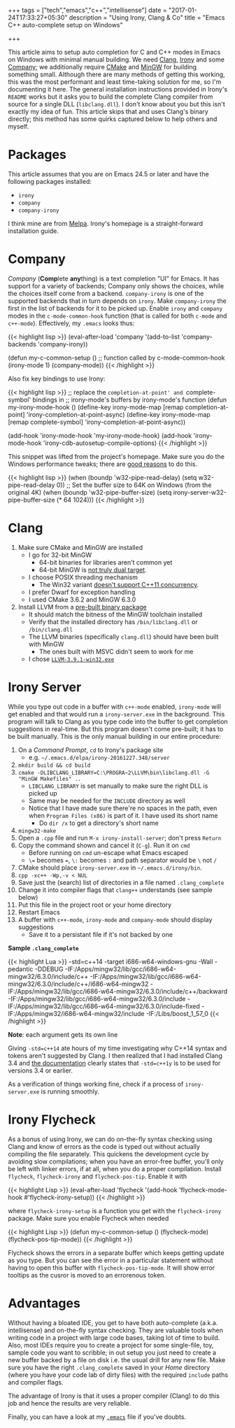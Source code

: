 +++
tags = ["tech","emacs","c++","intellisense"]
date = "2017-01-24T17:33:27+05:30"
description = "Using Irony, Clang & Co"
title = "Emacs C++ auto-complete setup on Windows"

+++

This article aims to setup auto completion for C and C++ modes in Emacs on Windows with minimal manual building.  We need [Clang][], [Irony][] and some [Company][]; we additionally require [CMake][] and [MinGW][] for building something small.  Although there are many methods of getting this working, this was the most performant and least time-taking solution for me, so I'm documenting it here.  The general installation instructions provided in Irony's `README` works but it asks you to build the complete Clang compiler from source for a single DLL (`libclang.dll`).  I don't know about you but this isn't exactly my idea of fun.  This article skips that and uses Clang's binary directly; this method has some quirks captured below to help others and myself.

[Clang]: http://clang.llvm.org/
[Irony]: https://github.com/Sarcasm/irony-mode
[Company]: https://company-mode.github.io/
[CMake]: http://www.cmake.org/
[MinGW]: http://mingw-w64.org/

# Packages

This article assumes that you are on Emacs 24.5 or later and have the following packages installed:

* `irony`
* `company`
* `company-irony`

I think mine are from [Melpa][].  Irony's homepage is a straight-forward installation guide.

[Melpa]: http://melpa.org/

# Company

*Company* (**Comp**lete **any**thing) is a text completion "UI" for Emacs.  It has support for a variety of backends; Company only shows the choices, while the choices itself come from a backend.  `company-irony` is one of the supported backends that in turn depends on `irony`.  Make `company-irony` the first in the list of backends for it to be picked up.  Enable `irony` and `company` modes in the `c-mode-common-hook` function (that is called for both `c-mode` and `c++-mode`).  Effectively, my `.emacs` looks thus:

{{< highlight lisp >}}
(eval-after-load 'company
  '(add-to-list 'company-backends 'company-irony))

(defun my-c-common-setup ()    ;; function called by c-mode-common-hook
  (irony-mode 1)
  (company-mode))
{{< /highlight >}}

Also fix key bindings to use Irony:

{{< highlight lisp >}}
;; replace the `completion-at-point' and `complete-symbol' bindings in
;; irony-mode's buffers by irony-mode's function
(defun my-irony-mode-hook ()
  (define-key irony-mode-map [remap completion-at-point]
    'irony-completion-at-point-async)
  (define-key irony-mode-map [remap complete-symbol]
    'irony-completion-at-point-async))

(add-hook 'irony-mode-hook 'my-irony-mode-hook)
(add-hook 'irony-mode-hook 'irony-cdb-autosetup-compile-options)
{{< /highlight >}}

This snippet was lifted from the project's homepage.  Make sure you do the Windows performance tweaks; there are [good reasons][irony_windows] to do this.

{{< highlight lisp >}}
(when (boundp 'w32-pipe-read-delay)
  (setq w32-pipe-read-delay 0))
;; Set the buffer size to 64K on Windows (from the original 4K)
(when (boundp 'w32-pipe-buffer-size)
  (setq irony-server-w32-pipe-buffer-size (* 64 1024)))
{{< /highlight >}}

[irony_windows]: https://github.com/Sarcasm/irony-mode/wiki/Setting-up-irony-mode-on-Windows

# Clang

1. Make sure CMake and MinGW are installed
    + I go for 32-bit MinGW
        * 64-bit binaries for libraries aren't common yet
        * 64-bit MinGW is [not truly dual target][mingw64_not_dual].
    + I choose POSIX threading mechanism
        * The Win32 variant [doesn't support C++11 concurrency][mingw_win32_threads].
    + I prefer Dwarf for exception handling
    + I used CMake 3.6.2 and MinGW 6.3.0
2. Install LLVM from a [pre-built binary package][llvm_binaries]
    + It should match the bitness of the MinGW toolchain installed
    + Verify that the installed directory has `/bin/libclang.dll` or `/bin/clang.dll`
    + The LLVM binaries (specifically `clang.dll`) should have been built with MinGW
        * The ones built with MSVC didn't seem to work for me
    + I chose [`LLVM-3.9.1-win32.exe`][setup_download]

[mingw64_not_dual]: http://stackoverflow.com/questions/16304804/dual-target-mingw-w64-isnt-really-dual-target
[mingw_win32_threads]: http://stackoverflow.com/q/13741711/183120
[llvm_binaries]: http://releases.llvm.org/download.html
[setup_download]: http://releases.llvm.org/3.9.1/LLVM-3.9.1-win32.exe

# Irony Server

While you type out code in a buffer with `c++-mode` enabled, `irony-mode` will get enabled and that would run a `irony-server.exe` in the background.  This program will talk to Clang as you type code into the buffer to get completion suggestions in real-time.  But this program doesn't come pre-built; it has to be built manually.  This is the only manual building in our entire procedure:

1. On a _Command Prompt_, `cd` to Irony's package site
    + e.g. `~/.emacs.d/elpa/irony-20161227.348/server`
2. `mkdir build && cd build`
4. `cmake -DLIBCLANG_LIBRARY=C:\PROGRA~2\LLVM\bin\libclang.dll -G "MinGW Makefiles" ..`
    + `LIBCLANG_LIBRARY` is set manually to make sure the right DLL is picked up
    + Same may be needed for the `INCLUDE` directory as well
    + Notice that I have made sure there're no spaces in the path, even when `Program Files (x86)` is part of it.  I have used its short name
        * Do `dir /x` to get a directory's short name
5. `mingw32-make`
6. Open a `.cpp` file and run `M-x irony-install-server`; don't press `Return`
7. Copy the command shown and cancel it (`C-g`).  Run it on `cmd`
    + Before running on `cmd` un-escape what Emacs escaped
    + `\=` becomes `=`, `\:` becomes `:` and path separator would be `\` not `/`
8. CMake should place `irony-server.exe` in `~/.emacs.d/irony/bin`.
9. `cpp -xc++ -Wp,-v < NUL`
10. Save just the (search) list of directories in a file named `.clang_complete`
11. Change it into compiler flags that `clang++` understands (see sample below)
12. Put this file in the project root or your home directory
13. Restart Emacs
14. A buffer with `c++-mode`, `irony-mode` and `company-mode` should display suggestions
    + Save it to a persistant file if it's not backed by one

**Sample `.clang_complete`**

{{< highlight Lua >}}
-std=c++14
-target
i686-w64-windows-gnu
-Wall
-pedantic
-DDEBUG
-IF:/Apps/mingw32/lib/gcc/i686-w64-mingw32/6.3.0/include/c++
-IF:/Apps/mingw32/lib/gcc/i686-w64-mingw32/6.3.0/include/c++/i686-w64-mingw32
-IF:/Apps/mingw32/lib/gcc/i686-w64-mingw32/6.3.0/include/c++/backward
-IF:/Apps/mingw32/lib/gcc/i686-w64-mingw32/6.3.0/include
-IF:/Apps/mingw32/lib/gcc/i686-w64-mingw32/6.3.0/include-fixed
-IF:/Apps/mingw32/i686-w64-mingw32/include
-IF:/Libs/boost_1_57_0
{{< /highlight >}}

**Note**: each argument gets its own line

Giving `-std=c++14` ate hours of my time investigating why C++14 syntax and tokens aren't suggested by Clang.  I then realized that I had installed Clang 3.4 and [the documentation][clang_doc] clearly states that `-std=c++1y` is to be used for versions 3.4 or earlier.

As a verification of things working fine, check if a process of `irony-server.exe` is running smoothly.

[clang_doc]: http://clang.llvm.org/cxx_status.html#cxx14

# Irony Flycheck

As a bonus of using Irony, we can do on-the-fly syntax checking using Clang and know of errors as the code is typed out without actually compiling the file separately.  This quickens the development cycle by avoiding slow compilations; when you have an error-free buffer, you'll only be left with linker errors, if at all, when you do a proper compilation.  Install `flycheck`, `flycheck-irony` and `flycheck-pos-tip`.  Enable it with

{{< highlight Lisp >}}
(eval-after-load 'flycheck
  '(add-hook 'flycheck-mode-hook #'flycheck-irony-setup))
{{< /highlight >}}

where `flycheck-irony-setup` is a function you get with the `flycheck-irony` package.  Make sure you enable Flycheck when needed

{{< highlight Lisp >}}
(defun my-c-common-setup ()
  (flycheck-mode)
  (flycheck-pos-tip-mode))
{{< /highlight >}}

Flycheck shows the errors in a separate buffer which keeps getting update as you type.  But you can see the error in a particular statement without having to open this buffer with `flycheck-pos-tip-mode`.  It will show error tooltips as the cusror is moved to an errorenous token.

# Advantages

Without having a bloated IDE, you get to have both auto-complete (a.k.a. intellisense) and on-the-fly syntax checking.  They are valuable tools when writing code in a project with large code bases, taking lot of time to build.  Also, most IDEs require you to create a project for some single-file, toy, sample code you want to scribble; in out setup you just need to create a new buffer backed by a file on disk i.e. the usual drill for any new file.  Make sure you have the right `.clang_complete` saved in your _Home_ directory (where you have your code lab of dirty files) with the required `include` paths and compiler flags.

The advantage of Irony is that it uses a proper compiler (Clang) to do this job and hence the results are very reliable.

Finally, you can have a look at my [`.emacs`][config_file] file if you've doubts.

[config_file]: https://bitbucket.org/rmsundaram/tryouts/src/master/Misc/config/.emacs
